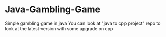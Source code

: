 # Java-Gambling-Game
Simple gambling game in java
You can look at "java to cpp
project" repo to look at the 
latest version with some 
upgrade on cpp
